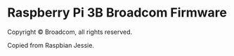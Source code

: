 Raspberry Pi 3B Broadcom Firmware
=================================

Copyright &copy; Broadcom, all rights reserved.
 
Copied from Raspbian Jessie.
